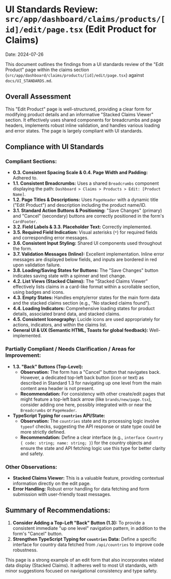 # UI Standards Review: `src/app/dashboard/claims/products/[id]/edit/page.tsx` (Edit Product for Claims)

Date: 2024-07-26

This document outlines the findings from a UI standards review of the "Edit Product" page within the claims section (`src/app/dashboard/claims/products/[id]/edit/page.tsx`) against `docs/UI_STANDARDS.md`.

## Overall Assessment

This "Edit Product" page is well-structured, providing a clear form for modifying product details and an informative "Stacked Claims Viewer" section. It effectively uses shared components for breadcrumbs and page headers, implements robust inline validation, and handles various loading and error states. The page is largely compliant with UI standards.

## Compliance with UI Standards

### Compliant Sections:

*   **0.3. Consistent Spacing Scale & 0.4. Page Width and Padding:** Adhered to.
*   **1.1. Consistent Breadcrumbs:** Uses a shared `Breadcrumbs` component displaying the path: `Dashboard > Claims > Products > Edit: [Product Name]`.
*   **1.2. Page Titles & Descriptions:** Uses `PageHeader` with a dynamic title ("Edit Product") and description including the product name/ID.
*   **3.1. Standard Action Buttons & Positioning:** "Save Changes" (primary) and "Cancel" (secondary) buttons are correctly positioned in the form's `CardFooter`.
*   **3.2. Field Labels & 3.3. Placeholder Text:** Correctly implemented.
*   **3.5. Required Field Indication:** Visual asterisks (`*`) for required fields and corresponding error messages.
*   **3.6. Consistent Input Styling:** Shared UI components used throughout the form.
*   **3.7. Validation Messages (Inline):** Excellent implementation. Inline error messages are displayed below fields, and inputs are bordered in red upon validation failure.
*   **3.8. Loading/Saving States for Buttons:** The "Save Changes" button indicates saving state with a spinner and text change.
*   **4.2. List Views (Stacked Claims):** The "Stacked Claims Viewer" effectively lists claims in a card-like format within a scrollable section, using badges and icons.
*   **4.3. Empty States:** Handles empty/error states for the main form data and the stacked claims section (e.g., "No stacked claims found").
*   **4.4. Loading Indicators:** Comprehensive loading states for product details, associated brand data, and stacked claims.
*   **4.5. Consistent Iconography:** Lucide icons are used appropriately for actions, indicators, and within the claims list.
*   **General UI & UX (Semantic HTML, Toasts for global feedback):** Well-implemented.

### Partially Compliant / Needs Clarification / Areas for Improvement:

*   **1.3. "Back" Buttons (Top-Level):**
    *   **Observation:** The form has a "Cancel" button that navigates back. However, a dedicated top-left back button (icon or text) as described in Standard 1.3 for navigating up one level from the main content area header is not present.
    *   **Recommendation:** For consistency with other create/edit pages that might feature a top-left back arrow (like `brands/new/page.tsx`), consider adding one here, possibly integrated with or near the `Breadcrumbs` or `PageHeader`.
*   **TypeScript Typing for `countries` API/State:**
    *   **Observation:** The `countries` state and its processing logic involve `typeof` checks, suggesting the API response or state type could be more strictly defined.
    *   **Recommendation:** Define a clear interface (e.g., `interface Country { code: string; name: string; }`) for the country objects and ensure the state and API fetching logic use this type for better clarity and safety.

### Other Observations:

*   **Stacked Claims Viewer:** This is a valuable feature, providing contextual information directly on the edit page.
*   **Error Handling:** Robust error handling for data fetching and form submission with user-friendly toast messages.

## Summary of Recommendations:

1.  **Consider Adding a Top-Left "Back" Button (1.3):** To provide a consistent immediate "up one level" navigation pattern, in addition to the form's "Cancel" button.
2.  **Strengthen TypeScript Typing for `countries` Data:** Define a specific interface for country data fetched from `/api/countries` to improve code robustness.

This page is a strong example of an edit form that also incorporates related data display (Stacked Claims). It adheres well to most UI standards, with minor suggestions focused on navigational consistency and type safety. 